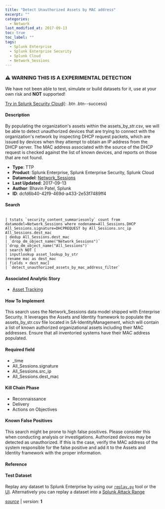 ```yaml
---
title: "Detect Unauthorized Assets by MAC address"
excerpt: ""
categories:
  - Network
last_modified_at: 2017-09-13
toc: true
toc_label: ""
tags:
  - Splunk Enterprise
  - Splunk Enterprise Security
  - Splunk Cloud
  - Network_Sessions
---
```


### ⚠️ WARNING THIS IS A EXPERIMENTAL DETECTION
We have not been able to test, simulate or build datasets for it, use at your own risk and **NOT** supported!


[Try in Splunk Security Cloud](https://www.splunk.com/en_us/cyber-security.html){: .btn .btn--success}

#### Description

By populating the organization&#39;s assets within the assets_by_str.csv, we will be able to detect unauthorized devices that are trying to connect with the organization&#39;s network by inspecting DHCP request packets, which are issued by devices when they attempt to obtain an IP address from the DHCP server. The MAC address associated with the source of the DHCP request is checked against the list of known devices, and reports on those that are not found.

- **Type**: TTP
- **Product**: Splunk Enterprise, Splunk Enterprise Security, Splunk Cloud
- **Datamodel**: [Network_Sessions](https://docs.splunk.com/Documentation/CIM/latest/User/NetworkSessions)
- **Last Updated**: 2017-09-13
- **Author**: Bhavin Patel, Splunk
- **ID**: dcfd6b40-42f9-469d-a433-2e53f7489ff4

#### Search

```

| tstats `security_content_summariesonly` count from datamodel=Network_Sessions where nodename=All_Sessions.DHCP All_Sessions.signature=DHCPREQUEST by All_Sessions.src_ip All_Sessions.dest_mac 
| dedup All_Sessions.dest_mac
| `drop_dm_object_name("Network_Sessions")`
|`drop_dm_object_name("All_Sessions")` 
| search NOT [
| inputlookup asset_lookup_by_str 
|rename mac as dest_mac 
| fields + dest_mac] 
| `detect_unauthorized_assets_by_mac_address_filter`
```

#### Associated Analytic Story
* [Asset Tracking](/stories/asset_tracking)


#### How To Implement
This search uses the Network_Sessions data model shipped with Enterprise Security. It leverages the Assets and Identity framework to populate the assets_by_str.csv file located in SA-IdentityManagement, which will contain a list of known authorized organizational assets including their MAC addresses. Ensure that all inventoried systems have their MAC address populated.

#### Required field
* _time
* All_Sessions.signature
* All_Sessions.src_ip
* All_Sessions.dest_mac


#### Kill Chain Phase
* Reconnaissance
* Delivery
* Actions on Objectives


#### Known False Positives
This search might be prone to high false positives. Please consider this when conducting analysis or investigations. Authorized devices may be detected as unauthorized. If this is the case, verify the MAC address of the system responsible for the false positive and add it to the Assets and Identity framework with the proper information.





#### Reference


#### Test Dataset
Replay any dataset to Splunk Enterprise by using our [`replay.py`](https://github.com/splunk/attack_data#using-replaypy) tool or the [UI](https://github.com/splunk/attack_data#using-ui).
Alternatively you can replay a dataset into a [Splunk Attack Range](https://github.com/splunk/attack_range#replay-dumps-into-attack-range-splunk-server)




[*source*](https://github.com/splunk/security_content/tree/develop/detections/experimental/network/detect_unauthorized_assets_by_mac_address.yml) \| *version*: **1**